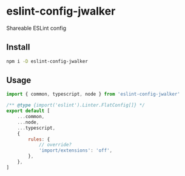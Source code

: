 # eslint-config-jwalker

Shareable ESLint config

## Install

```sh
npm i -D eslint-config-jwalker
```

## Usage

```javascript
import { common, typescript, node } from 'eslint-config-jwalker'

/** @type {import('eslint').Linter.FlatConfig[]} */
export default [
    ...common,
    ...node,
    ...typescript,
    {
        rules: {
            // override?
            'import/extensions': 'off',
        },
    },
]
```
